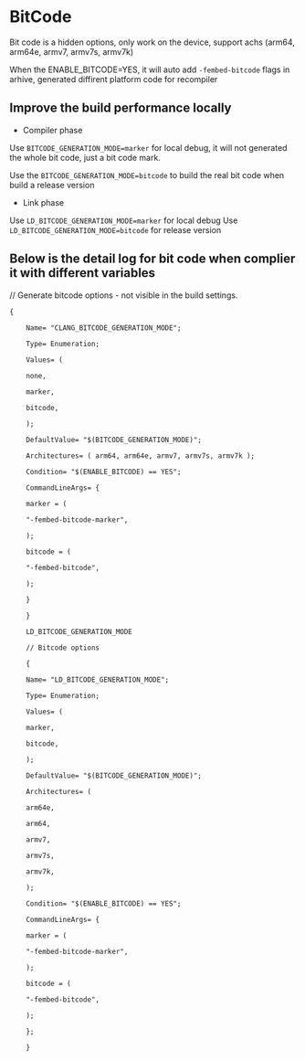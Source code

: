 # BitCode

Bit code is a hidden options, only work on the device, support achs (arm64, arm64e, armv7, armv7s, armv7k)

When the ENABLE_BITCODE=YES, it will auto add `-fembed-bitcode` flags in arhive, generated diffirent platform code for recompiler

## Improve the build performance locally

- Compiler phase

Use `BITCODE_GENERATION_MODE=marker` for local debug, it will not generated the whole bit code, just a bit code mark.

Use the `BITCODE_GENERATION_MODE=bitcode` to build the real bit code when build a release version 

- Link phase

Use `LD_BITCODE_GENERATION_MODE=marker` for local debug
Use `LD_BITCODE_GENERATION_MODE=bitcode` for release version

## Below is the detail log for bit code when complier it with different variables

// Generate bitcode options - not visible in the build settings.

```
{

    Name= "CLANG_BITCODE_GENERATION_MODE";

    Type= Enumeration;
    
    Values= (
    
    none,
    
    marker,
    
    bitcode,
    
    );
    
    DefaultValue= "$(BITCODE_GENERATION_MODE)";
    
    Architectures= ( arm64, arm64e, armv7, armv7s, armv7k );
    
    Condition= "$(ENABLE_BITCODE) == YES";
    
    CommandLineArgs= {
    
    marker = (
    
    "-fembed-bitcode-marker",
    
    );
    
    bitcode = (
    
    "-fembed-bitcode",
    
    );
    
    }
    
    }
    
    LD_BITCODE_GENERATION_MODE
    
    // Bitcode options
    
    {
    
    Name= "LD_BITCODE_GENERATION_MODE";
    
    Type= Enumeration;
    
    Values= (
    
    marker,
    
    bitcode,
    
    );
    
    DefaultValue= "$(BITCODE_GENERATION_MODE)";
    
    Architectures= (
    
    arm64e,
    
    arm64,
    
    armv7,
    
    armv7s,
    
    armv7k,
    
    );
    
    Condition= "$(ENABLE_BITCODE) == YES";
    
    CommandLineArgs= {
    
    marker = (
    
    "-fembed-bitcode-marker",
    
    );
    
    bitcode = (
    
    "-fembed-bitcode",
    
    );
    
    };
    
    }
    
```

    
